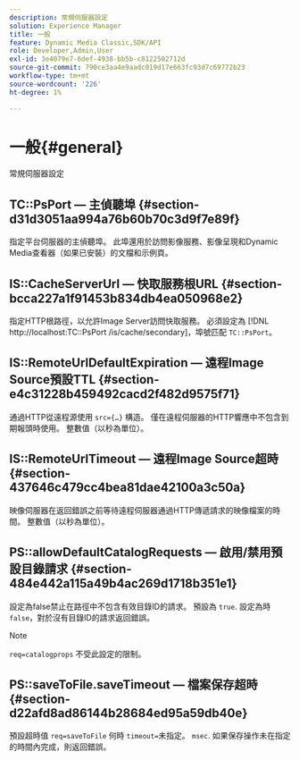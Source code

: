 ```yaml
---
description: 常規伺服器設定
solution: Experience Manager
title: 一般
feature: Dynamic Media Classic,SDK/API
role: Developer,Admin,User
exl-id: 3e4079e7-6def-4938-bb5b-c8122502712d
source-git-commit: 790ce3aa4e9aadc019d17e663fc93d7c69772b23
workflow-type: tm+mt
source-wordcount: '226'
ht-degree: 1%

---
```


# 一般{#general}

常規伺服器設定

## TC::PsPort — 主偵聽埠 {#section-d31d3051aa994a76b60b70c3d9f7e89f}

指定平台伺服器的主偵聽埠。 此埠還用於訪問影像服務、影像呈現和Dynamic Media查看器（如果已安裝）的文檔和示例頁。

## IS::CacheServerUrl — 快取服務根URL {#section-bcca227a1f91453b834db4ea050968e2}

指定HTTP根路徑，以允許Image Server訪問快取服務。 必須設定為 [!DNL http://localhost:TC::PsPort /is/cache/secondary]，埠號匹配 `TC::PsPort`。

## IS::RemoteUrlDefaultExpiration — 遠程Image Source預設TTL {#section-e4c31228b459492cacd2f482d9575f71}

通過HTTP從遠程源使用 `src={…}` 構造。 僅在遠程伺服器的HTTP響應中不包含到期報頭時使用。 整數值（以秒為單位）。

## IS::RemoteUrlTimeout — 遠程Image Source超時 {#section-437646c479cc4bea81dae42100a3c50a}

映像伺服器在返回錯誤之前等待遠程伺服器通過HTTP傳遞請求的映像檔案的時間。 整數值（以秒為單位）。

## PS::allowDefaultCatalogRequests — 啟用/禁用預設目錄請求 {#section-484e442a115a49b4ac269d1718b351e1}

設定為false禁止在路徑中不包含有效目錄ID的請求。 預設為 `true`. 設定為時 `false`，對於沒有目錄ID的請求返回錯誤。

>[!NOTE]
>
>`req=catalogprops` 不受此設定的限制。

## PS::saveToFile.saveTimeout — 檔案保存超時 {#section-d22afd8ad86144b28684ed95a59db40e}

預設超時值 `req=saveToFile` 何時 `timeout=`未指定。 `msec`. 如果保存操作未在指定的時間內完成，則返回錯誤。
